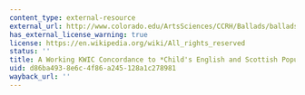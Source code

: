 ```yaml
---
content_type: external-resource
external_url: http://www.colorado.edu/ArtsSciences/CCRH/Ballads/ballads.html
has_external_license_warning: true
license: https://en.wikipedia.org/wiki/All_rights_reserved
status: ''
title: A Working KWIC Concordance to *Child's English and Scottish Popular Ballads*
uid: d86ba493-8e6c-4f86-a245-128a1c278981
wayback_url: ''
---
```


